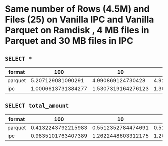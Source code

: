 # Same number of Rows (4.5M) and Files (25) on Vanilla IPC and Vanilla Parquet on Ramdisk  , 4 MB files in Parquet and 30 MB files in IPC

## `SELECT *`


|format      | 100 | 10 | 1 | 0.00001 |
|------------| --- | -- |---|---------|
parquet | 5.207129081090291 | 4.990869124730428 | 4.926516532897949 | 2.715320428212484 |
ipc     | 1.0006613731384277 | 1.5307319164276123 | 1.3672870794932048 | 1.327691952387492 |

<!--
## Disk - Same number of Files (25)
|format      | 100 | 10 | 1 | 0.00001 |
|------------| --- | -- |---|---------|
parquet | 5.450993299484253 | 5.743615468343099 | 5.621794859568278 | 3.0735631783803306 |
ipc     | 4.222228606541951 | 4.840745290120442 | 4.6671074231465655 | 4.643389701843262 |
-->

## `SELECT total_amount`

|format      | 100 | 10 | 1 |
|------------| --- | -- |---|
parquet | 0.4132243792215983 | 0.5512352784474691 | 0.5150931676228842 |
ipc     | 0.9835101763407389 | 1.2622448603312175 | 1.2660787105560303 |
